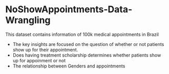 # NoShowAppointments-Data-Wrangling
This dataset contains information of 100k medical appointments in Brazil
- The key insights are focused on the question of whether or not patients show up for their appointment.
- Does having treatment scholarship determines whether patients show up for appoinment or not
- The relationship between Genders and appointments
